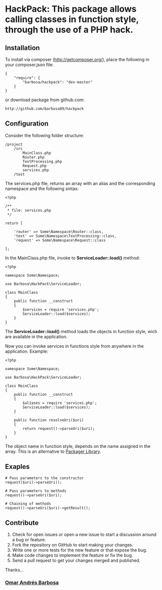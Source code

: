# HackPack: This package allows calling classes in function style, through the use of a PHP hack.

## Installation

To install via composer (http://getcomposer.org/), place the following in your composer.json file:

    {
        "require": {
            "barbosa/hackpack": "dev-master"
        }
    }

or download package from github.com:

    http://github.com/barbosa89/hackpack

## Configuration

Consider the following folder structure:

    /project
        /src
            MainClass.php
            Router.php
            TextProcessing.php
            Request.php
            services.php
        /test

The services.php file, returns an array with an alias and the corresponding namespace and the following sintax: 
    
    <?php 

    /**
     * file: services.php
     */

    return [

        'router' => Some\Namespace\Router::class,
        'text' => Some\Namespace\TextProcessing::class,
        'request' => Some\Namespace\Request::class  

    ];

In the MainClass.php file, invoke to **ServiceLoader::load()** method:
    
    <?php

    namespace Some\Namespace;

    use Barbosa\HackPack\ServiceLoader;

    class MainClass
    {
        public function __construct
        {
            $services = require 'services.php';
            ServiceLoader::load($services);
        }
    }

The **ServiceLoader::load()** method loads the objects in function style, wich are available in the application.

Now you can invoke services in functions style from anywhere in the application. Example: 

    <?php

    namespace Some\Namespace;

    use Barbosa\HackPack\ServiceLoader;

    class MainClass
    {
        public function __construct
        {
            $aliases = require 'services.php';
            ServiceLoader::load($services);
        }

        public function resolveUri($uri)
        {
            return request()->parseUri($uri);
        }
    }

The object name in function style, depends on the name assigned in the array. This is an alternative 
to [Packager Library](http://github.com/barbosa89/packager).

## Exaples

    # Pass parameters to the constructor
    request($uri)->parseUri();

    # Pass parameters to methods
    request()->parseUri($uri);

    # Chaining of methods
    request()->parseUri($uri)->getResult();

## Contribute
1. Check for open issues or open a new issue to start a discussion around a bug or feature.
2. Fork the repository on GitHub to start making your changes.
3. Write one or more tests for the new feature or that expose the bug.
4. Make code changes to implement the feature or fix the bug.
5. Send a pull request to get your changes merged and published.

Thanks...

### [Omar Andrés Barbosa](http://omarbarbosa.com)